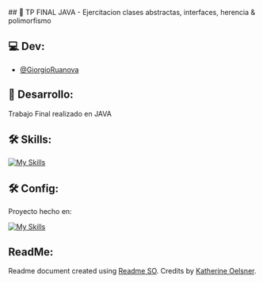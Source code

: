 ﻿﻿## 📃 TP FINAL JAVA - Ejercitacion clases abstractas, interfaces, herencia & polimorfismo

## 💻 Dev:
- [@GiorgioRuanova](https://github.com/gioruanova)

## 🚀 Desarrollo:
Trabajo Final realizado en JAVA

## 🛠 Skills:
[![My Skills](https://skillicons.dev/icons?i=java)](https://skillicons.dev)

## 🛠 Config:
Proyecto hecho en:

[![My Skills](https://skillicons.dev/icons?i=eclipse)](https://skillicons.dev)


## ReadMe:
Readme document created using [Readme SO](https://readme.so/es). Credits by [Katherine Oelsner](https://github.com/octokatherine).
